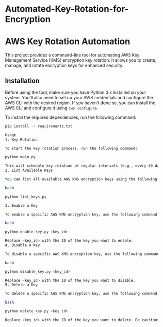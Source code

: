 # Automated-Key-Rotation-for-Encryption
# AWS Key Rotation Automation

This project provides a command-line tool for automating AWS Key Management Service (KMS) encryption key rotation. It allows you to create, manage, and rotate encryption keys for enhanced security.

## Installation

Before using the tool, make sure you have Python 3.x installed on your system. You'll also need to set up your AWS credentials and configure the AWS CLI with the desired region. If you haven't done so, you can install the AWS CLI and configure it using `aws configure`.

To install the required dependencies, run the following command:

```bash
pip install -r requirements.txt

Usage
1. Key Rotation

To start the key rotation process, run the following command:

python main.py

This will schedule key rotation at regular intervals (e.g., every 30 days) and update the relevant AWS resources to use the newly generated keys.
2. List Available Keys

You can list all available AWS KMS encryption keys using the following command:

bash

python list_keys.py

3. Enable a Key

To enable a specific AWS KMS encryption key, use the following command:

bash

python enable_key.py <key_id>

Replace <key_id> with the ID of the key you want to enable.
4. Disable a Key

To disable a specific AWS KMS encryption key, use the following command:

bash

python disable_key.py <key_id>

Replace <key_id> with the ID of the key you want to disable.
5. Delete a Key

To delete a specific AWS KMS encryption key, use the following command:

bash

python delete_key.py <key_id>

Replace <key_id> with the ID of the key you want to delete. Be cautious as this action is irreversible.


